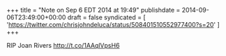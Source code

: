 +++
title = "Note on Sep 6 EDT 2014 at 19:49"
publishdate = 2014-09-06T23:49:00+00:00
draft = false
syndicated = [ 'https://twitter.com/chrisjohndeluca/status/508401510552977400?s=20' ]
+++

RIP Joan Rivers http://t.co/1AAqlVpsH6
